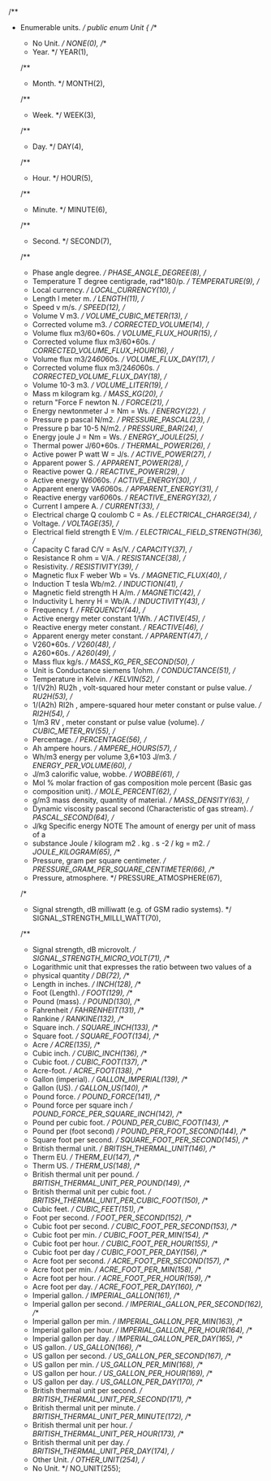 
/**
 * Enumerable units.
 */
public enum Unit {
    /**
     * No Unit.
     */
    NONE(0),
    /**
     * Year.
     */
    YEAR(1),

    /**
     * Month.
     */
    MONTH(2),

    /**
     * Week.
     */
    WEEK(3),

    /**
     * Day.
     */
    DAY(4),

    /**
     * Hour.
     */
    HOUR(5),

    /**
     * Minute.
     */
    MINUTE(6),

    /**
     * Second.
     */
    SECOND(7),

    /**
     * Phase angle degree.
     */
    PHASE_ANGLE_DEGREE(8),
    /*
     * Temperature T degree centigrade, rad*180/p.
     */
    TEMPERATURE(9),
    /*
     * Local currency.
     */
    LOCAL_CURRENCY(10),
    /*
     * Length l meter m.
     */
    LENGTH(11),
    /*
     * Speed v m/s.
     */
    SPEED(12),
    /*
     * Volume V m3.
     */
    VOLUME_CUBIC_METER(13),
    /*
     * Corrected volume m3.
     */
    CORRECTED_VOLUME(14),
    /*
     * Volume flux m3/60*60s.
     */
    VOLUME_FLUX_HOUR(15),
    /*
     * Corrected volume flux m3/60*60s.
     */
    CORRECTED_VOLUME_FLUX_HOUR(16),
    /*
     * Volume flux m3/24*60*60s.
     */
    VOLUME_FLUX_DAY(17),
    /*
     * Corrected volume flux m3/24*60*60s.
     */
    CORRECTED_VOLUME_FLUX_DAY(18),
    /*
     * Volume 10-3 m3.
     */
    VOLUME_LITER(19),
    /*
     * Mass m kilogram kg.
     */
    MASS_KG(20),
    /*
     * return "Force F newton N.
     */
    FORCE(21),
    /*
     * Energy newtonmeter J = Nm = Ws.
     */
    ENERGY(22),
    /*
     * Pressure p pascal N/m2.
     */
    PRESSURE_PASCAL(23),
    /*
     * Pressure p bar 10-5 N/m2.
     */
    PRESSURE_BAR(24),
    /*
     * Energy joule J = Nm = Ws.
     */
    ENERGY_JOULE(25),
    /*
     * Thermal power J/60*60s.
     */
    THERMAL_POWER(26),
    /*
     * Active power P watt W = J/s.
     */
    ACTIVE_POWER(27),
    /*
     * Apparent power S.
     */
    APPARENT_POWER(28),
    /*
     * Reactive power Q.
     */
    REACTIVE_POWER(29),
    /*
     * Active energy W*60*60s.
     */
    ACTIVE_ENERGY(30),
    /*
     * Apparent energy VA*60*60s.
     */
    APPARENT_ENERGY(31),
    /*
     * Reactive energy var*60*60s.
     */
    REACTIVE_ENERGY(32),
    /*
     * Current I ampere A.
     */
    CURRENT(33),
    /*
     * Electrical charge Q coulomb C = As.
     */
    ELECTRICAL_CHARGE(34),
    /*
     * Voltage.
     */
    VOLTAGE(35),
    /*
     * Electrical field strength E V/m.
     */
    ELECTRICAL_FIELD_STRENGTH(36),
    /*
     * Capacity C farad C/V = As/V.
     */
    CAPACITY(37),
    /*
     * Resistance R ohm = V/A.
     */
    RESISTANCE(38),
    /*
     * Resistivity.
     */
    RESISTIVITY(39),
    /*
     * Magnetic flux F weber Wb = Vs.
     */
    MAGNETIC_FLUX(40),
    /*
     * Induction T tesla Wb/m2.
     */
    INDUCTION(41),
    /*
     * Magnetic field strength H A/m.
     */
    MAGNETIC(42),
    /*
     * Inductivity L henry H = Wb/A.
     */
    INDUCTIVITY(43),
    /*
     * Frequency f.
     */
    FREQUENCY(44),
    /*
     * Active energy meter constant 1/Wh.
     */
    ACTIVE(45),
    /*
     * Reactive energy meter constant.
     */
    REACTIVE(46),
    /*
     * Apparent energy meter constant.
     */
    APPARENT(47),
    /*
     * V260*60s.
     */
    V260(48),
    /*
     * A260*60s.
     */
    A260(49),
    /*
     * Mass flux kg/s.
     */
    MASS_KG_PER_SECOND(50),
    /*
     * Unit is Conductance siemens 1/ohm.
     */
    CONDUCTANCE(51),
    /*
     * Temperature in Kelvin.
     */
    KELVIN(52),
    /*
     * 1/(V2h) RU2h , volt-squared hour meter constant or pulse value.
     */
    RU2H(53),
    /*
     * 1/(A2h) RI2h , ampere-squared hour meter constant or pulse value.
     */
    RI2H(54),
    /*
     * 1/m3 RV , meter constant or pulse value (volume).
     */
    CUBIC_METER_RV(55),
    /*
     * Percentage.
     */
    PERCENTAGE(56),
    /*
     * Ah ampere hours.
     */
    AMPERE_HOURS(57),
    /*
     * Wh/m3 energy per volume 3,6*103 J/m3.
     */
    ENERGY_PER_VOLUME(60),
    /*
     * J/m3 calorific value, wobbe.
     */
    WOBBE(61),
    /*
     * Mol % molar fraction of gas composition mole percent (Basic gas
     * composition unit).
     */
    MOLE_PERCENT(62),
    /*
     * g/m3 mass density, quantity of material.
     */
    MASS_DENSITY(63),
    /*
     * Dynamic viscosity pascal second (Characteristic of gas stream).
     */
    PASCAL_SECOND(64),
    /*
     * J/kg Specific energy NOTE The amount of energy per unit of mass of a
     * substance Joule / kilogram m2 . kg . s -2 / kg = m2.
     */
    JOULE_KILOGRAM(65),
    /**
     * Pressure, gram per square centimeter.
     */
    PRESSURE_GRAM_PER_SQUARE_CENTIMETER(66),
    /**
     * Pressure, atmosphere.
     */
    PRESSURE_ATMOSPHERE(67),

    /*
     * Signal strength, dB milliwatt (e.g. of GSM radio systems).
     */
    SIGNAL_STRENGTH_MILLI_WATT(70),

    /**
     * Signal strength, dB microvolt.
     */
    SIGNAL_STRENGTH_MICRO_VOLT(71),
    /**
     * Logarithmic unit that expresses the ratio between two values of a
     * physical quantity
     */
    DB(72),
    /**
     * Length in inches.
     */
    INCH(128),
    /**
     * Foot (Length).
     */
    FOOT(129),
    /**
     * Pound (mass).
     */
    POUND(130),
    /**
     * Fahrenheit
     */
    FAHRENHEIT(131),
    /**
     * Rankine
     */
    RANKINE(132),
    /**
     * Square inch.
     */
    SQUARE_INCH(133),
    /**
     * Square foot.
     */
    SQUARE_FOOT(134),
    /**
     * Acre
     */
    ACRE(135),
    /**
     * Cubic inch.
     */
    CUBIC_INCH(136),
    /**
     * Cubic foot.
     */
    CUBIC_FOOT(137),
    /**
     * Acre-foot.
     */
    ACRE_FOOT(138),
    /**
     * Gallon (imperial).
     */
    GALLON_IMPERIAL(139),
    /**
     * Gallon (US).
     */
    GALLON_US(140),
    /**
     * Pound force.
     */
    POUND_FORCE(141),
    /**
     * Pound force per square inch
     */
    POUND_FORCE_PER_SQUARE_INCH(142),
    /**
     * Pound per cubic foot.
     */
    POUND_PER_CUBIC_FOOT(143),
    /**
     * Pound per (foot second)
     */
    POUND_PER_FOOT_SECOND(144),
    /**
     * Square foot per second.
     */
    SQUARE_FOOT_PER_SECOND(145),
    /**
     * British thermal unit.
     */
    BRITISH_THERMAL_UNIT(146),
    /**
     * Therm EU.
     */
    THERM_EU(147),
    /**
     * Therm US.
     */
    THERM_US(148),
    /**
     * British thermal unit per pound.
     */
    BRITISH_THERMAL_UNIT_PER_POUND(149),
    /**
     * British thermal unit per cubic foot.
     */
    BRITISH_THERMAL_UNIT_PER_CUBIC_FOOT(150),
    /**
     * Cubic feet.
     */
    CUBIC_FEET(151),
    /**
     * Foot per second.
     */
    FOOT_PER_SECOND(152),
    /**
     * Cubic foot per second.
     */
    CUBIC_FOOT_PER_SECOND(153),
    /**
     * Cubic foot per min.
     */
    CUBIC_FOOT_PER_MIN(154),
    /**
     * Cubic foot per hour.
     */
    CUBIC_FOOT_PER_HOUR(155),
    /**
     * Cubic foot per day
     */
    CUBIC_FOOT_PER_DAY(156),
    /**
     * Acre foot per second.
     */
    ACRE_FOOT_PER_SECOND(157),
    /**
     * Acre foot per min.
     */
    ACRE_FOOT_PER_MIN(158),
    /**
     * Acre foot per hour.
     */
    ACRE_FOOT_PER_HOUR(159),
    /**
     * Acre foot per day.
     */
    ACRE_FOOT_PER_DAY(160),
    /**
     * Imperial gallon.
     */
    IMPERIAL_GALLON(161),
    /**
     * Imperial gallon per second.
     */
    IMPERIAL_GALLON_PER_SECOND(162),
    /**
     * Imperial gallon per min.
     */
    IMPERIAL_GALLON_PER_MIN(163),
    /**
     * Imperial gallon per hour.
     */
    IMPERIAL_GALLON_PER_HOUR(164),
    /**
     * Imperial gallon per day.
     */
    IMPERIAL_GALLON_PER_DAY(165),
    /**
     * US gallon.
     */
    US_GALLON(166),
    /**
     * US gallon per second.
     */
    US_GALLON_PER_SECOND(167),
    /**
     * US gallon per min.
     */
    US_GALLON_PER_MIN(168),
    /**
     * US gallon per hour.
     */
    US_GALLON_PER_HOUR(169),
    /**
     * US gallon per day.
     */
    US_GALLON_PER_DAY(170),
    /**
     * British thermal unit per second.
     */
    BRITISH_THERMAL_UNIT_PER_SECOND(171),
    /**
     * British thermal unit per minute.
     */
    BRITISH_THERMAL_UNIT_PER_MINUTE(172),
    /**
     * British thermal unit per hour.
     */
    BRITISH_THERMAL_UNIT_PER_HOUR(173),
    /**
     * British thermal unit per day.
     */
    BRITISH_THERMAL_UNIT_PER_DAY(174),
    /*
     * Other Unit.
     */
    OTHER_UNIT(254),
    /*
     * No Unit.
     */
    NO_UNIT(255);

   